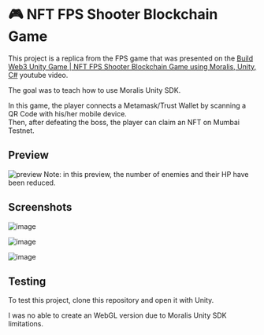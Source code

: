 
# 🎮 NFT FPS Shooter Blockchain Game 

This project is a replica from the FPS game that was presented on the [Build Web3 Unity Game | NFT FPS Shooter Blockchain Game using Moralis, Unity, C#](https://www.youtube.com/watch?v=KBmaji1E2LY) youtube video.  

The goal was to teach how to use Moralis Unity SDK.

In this game, the player connects a Metamask/Trust Wallet by scanning a QR Code with his/her mobile device.  
Then, after defeating the boss, the player can claim an NFT on Mumbai Testnet.  

## Preview

![preview](https://user-images.githubusercontent.com/16388408/162635013-9e2fe87c-7524-4b67-8e3b-bbbdb5f1796f.gif)
Note: in this preview, the number of enemies and their HP have been reduced.

## Screenshots

![image](https://user-images.githubusercontent.com/16388408/162634304-f5f4fc08-c002-4625-9472-e7f5e82dae54.png)

![image](https://user-images.githubusercontent.com/16388408/162634372-79831417-df48-425c-8e5d-3dcce72d155d.png)

![image](https://user-images.githubusercontent.com/16388408/162634439-59844ef6-9d7a-43a5-862f-be5cda06863e.png)

## Testing

To test this project, clone this repository and open it with Unity.  

I was no able to create an WebGL version due to Moralis Unity SDK limitations.  